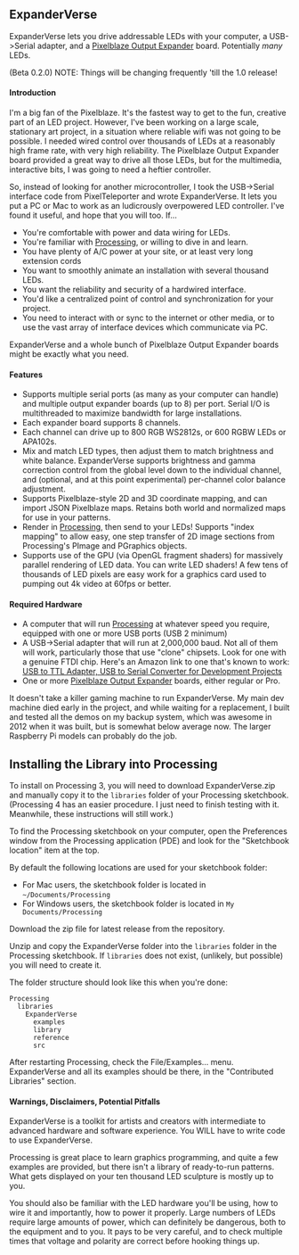 ## ExpanderVerse ##

ExpanderVerse lets you drive addressable LEDs with your computer, a USB->Serial adapter, and a [Pixelblaze Output Expander](https://www.bhencke.com/serial-led-driver) board.  Potentially *many* LEDs. 

(Beta 0.2.0) NOTE: Things will be changing frequently 'till the 1.0 release!

#### Introduction
I'm a big fan of the Pixelblaze. It's the fastest way to get to the fun, creative part of an LED project. However, I've been working on a large scale, stationary art project, in a situation where reliable wifi was not going to be possible.  I needed wired control over thousands of LEDs at a reasonably high frame rate, with very high reliability.  The Pixelblaze Output Expander board provided a great way to drive all those LEDs, but for the multimedia, interactive bits, I was going to need a heftier controller.

So, instead of looking for another microcontroller, I took the USB->Serial interface code from PixelTeleporter and wrote ExpanderVerse. It lets you put a PC or Mac to work as an ludicrously overpowered LED controller. I've found it useful, and hope that you will too.  If...

- You're comfortable with power and data wiring for LEDs.
- You're familiar with [Processing](www.processing.org), or willing to dive in and learn.
- You have plenty of A/C power at your site, or at least very long extension cords
- You want to smoothly animate an installation with several thousand LEDs.
- You want the reliability and security of a hardwired interface.
- You'd like a centralized point of control and synchronization for your project.
- You need to interact with or sync to the internet or other media, or to use the vast array of interface devices
which communicate via PC.

ExpanderVerse and a whole bunch of Pixelblaze Output Expander boards might be exactly what you need.

#### Features
- Supports multiple serial ports (as many as your computer can handle) and multiple output expander boards (up to 8) per port.
Serial I/O is multithreaded to maximize bandwidth for large installations.
- Each expander board supports 8 channels.
- Each channel can drive up to 800 RGB WS2812s, or 600 RGBW LEDs or APA102s. 
- Mix and match LED types, then adjust them to match brightness and white balance. ExpanderVerse supports brightness and gamma correction control from the global level down to the individual channel, and (optional, and at this point experimental) per-channel color balance adjustment.
- Supports Pixelblaze-style 2D and 3D coordinate mapping, and can import JSON Pixelblaze maps.  Retains both world and normalized maps for use in your patterns.
- Render in [Processing](www.processing.org), then send to your LEDs!  Supports "index mapping" to allow easy, one step transfer of 2D image sections from Processing's PImage and PGraphics objects. 
- Supports use of the GPU (via OpenGL fragment shaders) for massively parallel rendering of LED data. You can write LED shaders! A few tens of thousands of LED pixels are easy work for a graphics card used to pumping out 4k video at 60fps or better.

#### Required Hardware
- A computer that will run [Processing](www.processing.org) at whatever speed you require, equipped with one or more USB ports (USB 2 minimum)
- A USB->Serial adapter that will run at 2,000,000 baud.  Not all of them will work, particularly those that use "clone" chipsets.  Look for one with a genuine FTDI chip.  Here's an Amazon link to one that's known to work: [USB to TTL Adapter, USB to Serial Converter for Development Projects](https://www.amazon.com/Adapter-Serial-Converter-Development-Projects/dp/B075N82CDL)
- One or more [Pixelblaze Output Expander](https://www.bhencke.com/serial-led-driver) boards, either regular or Pro. 

It doesn't take a killer gaming machine to run ExpanderVerse. My main dev machine died early in the project, and while waiting for a replacement, I built and tested all the demos on my backup system, which was awesome in 2012 when it was built, but is somewhat below average now. The larger Raspberry Pi models can probably do the job.

## Installing the Library into Processing
To install on Processing 3, you will need to download ExpanderVerse.zip and manually copy it to the ```libraries``` folder of your Processing sketchbook.  (Processing 4 has an easier procedure. I just need to finish testing with it. Meanwhile,
these instructions will still work.)

To find the Processing sketchbook on your computer, open the Preferences window from the Processing application (PDE) and look 
for the "Sketchbook location" item at the top.

By default the following locations are used for your sketchbook folder: 
  * For Mac users, the sketchbook folder is located in `~/Documents/Processing` 
  * For Windows users, the sketchbook folder is located in `My Documents/Processing`

Download the zip file for latest release from the repository.

Unzip and copy the ExpanderVerse folder into the `libraries` folder in the Processing sketchbook.
If `libraries` does not exist, (unlikely, but possible) you will need to create it.

The folder structure should look like this when you're done:

```
Processing
  libraries
    ExpanderVerse
      examples
      library
      reference
      src
```
             
After restarting Processing, check the File/Examples... menu.   ExpanderVerse and all its examples should be there,
in the "Contributed Libraries" section.


#### Warnings, Disclaimers, Potential Pitfalls
ExpanderVerse is a toolkit for artists and creators with intermediate to advanced hardware and software experience. You WILL have to write code to use ExpanderVerse. 

Processing is great place to learn graphics programming, and quite a few examples are provided, but there isn't a library of ready-to-run patterns.  What gets displayed on your ten thousand LED sculpture is mostly up to you.

You should also be familiar with the LED hardware you'll be using, how to wire it and importantly, how to power it properly. 
Large numbers of LEDs require large amounts of power, which can definitely be dangerous, both to the equipment and to you. It pays to be very careful, and to check multiple times that voltage and polarity are correct before hooking things up.







